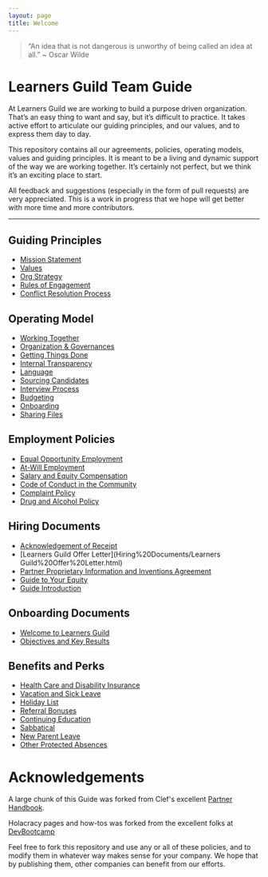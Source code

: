 ```yaml
---
layout: page
title: Welcome
---
```


> “An idea that is not dangerous is unworthy of being called an idea at all.” ~ Oscar Wilde

# Learners Guild Team Guide

At Learners Guild we are working to build a purpose driven organization. That’s an easy thing to want and say, but it’s difficult to practice. It takes active effort to articulate our guiding principles, and our values, and to express them day to day.

This repository contains all our agreements, policies, operating models, values and guiding principles. It is meant to be a living and dynamic support of the way we are working together. It’s certainly not perfect, but we think it’s an exciting place to start.

All feedback and suggestions (especially in the form of pull requests) are very appreciated. This is a work in progress that we hope will get better with more time and more contributors.

***


## Guiding Principles
* [Mission Statement](Guiding%20Principles/Mission%20Statement.html)
* [Values](Guiding%20Principles/Learners%20Guild%20Values.html)
* [Org Strategy](Guiding%20Principles/Strategy.html)
* [Rules of Engagement](Guiding%20Principles/Engagement.html)
* [Conflict Resolution Process](Guiding%20Principles/Conflict.html)

## Operating Model
* [Working Together](Operating%20Model/Working%20Together.html)
* [Organization & Governances](Operating%20Model/Organization%20and%20Governance.html)
* [Getting Things Done](Operating%20Model/GTD.html)
* [Internal Transparency](Operating%20Model/Internal%20Transparency.html)
* [Language](Operating%20Model/Language.html)
* [Sourcing Candidates](Operating%20Model/Sourcing%20Candidates.html)
* [Interview Process](Operating%20Model/Interview%20Process.html)
* [Budgeting](Operating%20Model/Budgeting.html)
* [Onboarding](Operating%20Model/Onboarding.html)
* [Sharing Files](Operating%20Model/Sharing%20Files.html)

## Employment Policies
* [Equal Opportunity Employment](Employment%20Policies/Equal%20Opportunity%20Employment.html)
* [At-Will Employment](Employment%20Policies/At-Will%20Employment.html)
* [Salary and Equity Compensation](Employment%20Policies/Salary%20and%20Equity%20Compensation.html)
* [Code of Conduct in the Community](Employment%20Policies/Code%20of%20Conduct%20in%20the%20Community.html)
* [Complaint Policy](Employment%20Policies/Complaint%20Policy.html)
* [Drug and Alcohol Policy](Employment%20Policies/Drug%20and%20Alcohol%20Policy.html)

## Hiring Documents
* [Acknowledgement of Receipt](Hiring%20Documents/Acknowledgment%20of%20Receipt.html)
* [Learners Guild Offer Letter](Hiring%20Documents/Learners Guild%20Offer%20Letter.html)
* [Partner Proprietary Information and Inventions Agreement](Hiring%20Documents/Partner%20Proprietary%20Information%20and%20Inventions%20Assignment%20Agreement.html)
* [Guide to Your Equity](Hiring%20Documents/Guide%20to%20Your%20Equity.html)
* [Guide Introduction](Hiring%20Documents/Guide%20Introduction.html)

## Onboarding Documents
* [Welcome to Learners Guild](Onboarding%20Documents/Welcome%20to%20Learners%20Guild.html)
* [Objectives and Key Results](Onboarding%20Documents/Objectives%20and%20Key%20Results.html)

## Benefits and Perks
* [Health Care and Disability Insurance](Benefits%20and%20Perks/Healthcare%20and%20Disability%20Insurance.html)
* [Vacation and Sick Leave](Benefits%20and%20Perks/Vacation%20and%20Sick%20Leave.html)
* [Holiday List](Benefits%20and%20Perks/Holiday%20List.html)
* [Referral Bonuses](Benefits%20and%20Perks/Referral%20Bonuses.html)
* [Continuing Education](Benefits%20and%20Perks/Continuing%20Education.html)
* [Sabbatical](Benefits%20and%20Perks/Sabbatical.html)
* [New Parent Leave](Benefits%20and%20Perks/New%20Parent%20Leave.html)
* [Other Protected Absences](Benefits%20and%20Perks/Other%20Protected%20Absences.html)



# Acknowledgements

A large chunk of this Guide was forked from Clef's excellent [Partner Handbook](https://github.com/clef/handbook).

Holacracy pages and how-tos was forked from the excellent folks at [DevBootcamp](https://github.com/Devbootcamp/Holacracy/wiki)

Feel free to fork this repository and use any or all of these policies, and to modify them in whatever way makes sense for your company. We hope that by publishing them, other companies can benefit from our efforts.
